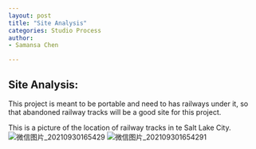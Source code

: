 ```yaml
---
layout: post
title: "Site Analysis"
categories: Studio Process
author:
- Samansa Chen

---
```

## Site Analysis:
This project is meant to be portable and need to has railways under it, so that abandoned railway tracks will be a good site for this project.

This is a picture of the location of railway tracks in te Salt Lake City.
![微信图片_20210930165429](https://user-images.githubusercontent.com/90554987/135420806-2f8fe22f-ac01-4537-8ad2-5f2340f9eefe.png)
![微信图片_202109301654291](https://user-images.githubusercontent.com/90554987/135420884-495313ce-cbcb-4df6-bb88-428cb86618e8.png)


